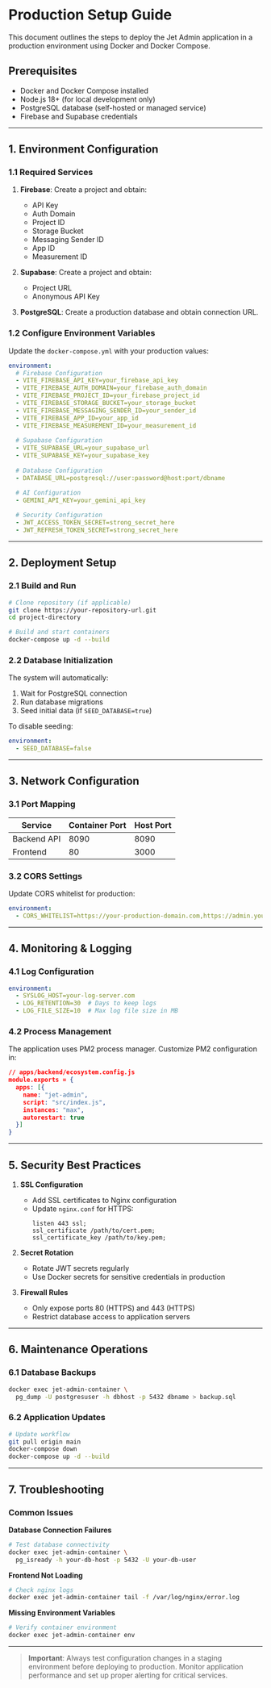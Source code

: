 
# Production Setup Guide

This document outlines the steps to deploy the Jet Admin application in a production environment using Docker and Docker Compose.

## Prerequisites

- Docker and Docker Compose installed
- Node.js 18+ (for local development only)
- PostgreSQL database (self-hosted or managed service)
- Firebase and Supabase credentials

---

## 1. Environment Configuration

### 1.1 Required Services
1. **Firebase**: Create a project and obtain:
   - API Key
   - Auth Domain
   - Project ID
   - Storage Bucket
   - Messaging Sender ID
   - App ID
   - Measurement ID

2. **Supabase**: Create a project and obtain:
   - Project URL
   - Anonymous API Key

3. **PostgreSQL**: Create a production database and obtain connection URL.

### 1.2 Configure Environment Variables
Update the `docker-compose.yml` with your production values:

```yaml
environment:
  # Firebase Configuration
  - VITE_FIREBASE_API_KEY=your_firebase_api_key
  - VITE_FIREBASE_AUTH_DOMAIN=your_firebase_auth_domain
  - VITE_FIREBASE_PROJECT_ID=your_firebase_project_id
  - VITE_FIREBASE_STORAGE_BUCKET=your_storage_bucket
  - VITE_FIREBASE_MESSAGING_SENDER_ID=your_sender_id
  - VITE_FIREBASE_APP_ID=your_app_id
  - VITE_FIREBASE_MEASUREMENT_ID=your_measurement_id
  
  # Supabase Configuration
  - VITE_SUPABASE_URL=your_supabase_url
  - VITE_SUPABASE_KEY=your_supabase_key
  
  # Database Configuration
  - DATABASE_URL=postgresql://user:password@host:port/dbname

  # AI Configuration
  - GEMINI_API_KEY=your_gemini_api_key
  
  # Security Configuration
  - JWT_ACCESS_TOKEN_SECRET=strong_secret_here
  - JWT_REFRESH_TOKEN_SECRET=strong_secret_here
```

---

## 2. Deployment Setup

### 2.1 Build and Run
```bash
# Clone repository (if applicable)
git clone https://your-repository-url.git
cd project-directory

# Build and start containers
docker-compose up -d --build
```

### 2.2 Database Initialization
The system will automatically:
1. Wait for PostgreSQL connection
2. Run database migrations
3. Seed initial data (if `SEED_DATABASE=true`)

To disable seeding:
```yaml
environment:
  - SEED_DATABASE=false
```

---

## 3. Network Configuration

### 3.1 Port Mapping
| Service    | Container Port | Host Port |
|------------|----------------|-----------|
| Backend API | 8090           | 8090      |
| Frontend    | 80             | 3000      |

### 3.2 CORS Settings
Update CORS whitelist for production:
```yaml
environment:
  - CORS_WHITELIST=https://your-production-domain.com,https://admin.your-domain.com
```

---

## 4. Monitoring & Logging

### 4.1 Log Configuration
```yaml
environment:
  - SYSLOG_HOST=your-log-server.com
  - LOG_RETENTION=30  # Days to keep logs
  - LOG_FILE_SIZE=10  # Max log file size in MB
```

### 4.2 Process Management
The application uses PM2 process manager. Customize PM2 configuration in:
```json
// apps/backend/ecosystem.config.js
module.exports = {
  apps: [{
    name: "jet-admin",
    script: "src/index.js",
    instances: "max",
    autorestart: true
  }]
}
```

---

## 5. Security Best Practices

1. **SSL Configuration**
   - Add SSL certificates to Nginx configuration
   - Update `nginx.conf` for HTTPS:
     ```nginx
     listen 443 ssl;
     ssl_certificate /path/to/cert.pem;
     ssl_certificate_key /path/to/key.pem;
     ```

2. **Secret Rotation**
   - Rotate JWT secrets regularly
   - Use Docker secrets for sensitive credentials in production

3. **Firewall Rules**
   - Only expose ports 80 (HTTPS) and 443 (HTTPS)
   - Restrict database access to application servers

---

## 6. Maintenance Operations

### 6.1 Database Backups
```bash
docker exec jet-admin-container \
  pg_dump -U postgresuser -h dbhost -p 5432 dbname > backup.sql
```

### 6.2 Application Updates
```bash
# Update workflow
git pull origin main
docker-compose down
docker-compose up -d --build
```

---

## 7. Troubleshooting

### Common Issues
**Database Connection Failures**
```bash
# Test database connectivity
docker exec jet-admin-container \
  pg_isready -h your-db-host -p 5432 -U your-db-user
```

**Frontend Not Loading**
```bash
# Check nginx logs
docker exec jet-admin-container tail -f /var/log/nginx/error.log
```

**Missing Environment Variables**
```bash
# Verify container environment
docker exec jet-admin-container env
```

---

> **Important**: Always test configuration changes in a staging environment before deploying to production. Monitor application performance and set up proper alerting for critical services.
```